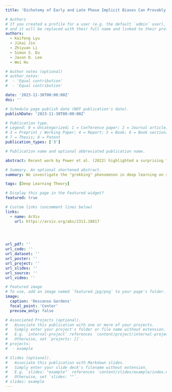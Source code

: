 ```yaml
---
title: 'Dichotomy of Early and Late Phase Implicit Biases Can Provably Induce Grokking'

# Authors
# If you created a profile for a user (e.g. the default `admin` user), write the username (folder name) here
# and it will be replaced with their full name and linked to their profile.
authors:
  - Kaifeng Lyu
  - Jikai Jin
  - Zhiyuan Li
  - Simon S. Du
  - Jason D. Lee
  - Wei Hu

# Author notes (optional)
# author_notes:
#  - 'Equal contribution'
#  - 'Equal contribution'

date: '2023-11-30T00:00:00Z'
doi: ''

# Schedule page publish date (NOT publication's date).
publishDate: '2023-11-30T00:00:00Z'

# Publication type.
# Legend: 0 = Uncategorized; 1 = Conference paper; 2 = Journal article;
# 3 = Preprint / Working Paper; 4 = Report; 5 = Book; 6 = Book section;
# 7 = Thesis; 8 = Patent
publication_types: ['3']

# Publication name and optional abbreviated publication name.

abstract: Recent work by Power et al. (2022) highlighted a surprising "grokking" phenomenon in learning arithmetic tasks: a neural net first "memorizes" the training set, resulting in perfect training accuracy but near-random test accuracy, and after training for sufficiently longer, it suddenly transitions to perfect test accuracy. This paper studies the grokking phenomenon in theoretical setups and shows that it can be induced by a dichotomy of early and late phase implicit biases. Specifically, when training homogeneous neural nets with large initialization and small weight decay on both classification and regression tasks, we prove that the training process gets trapped at a solution corresponding to a kernel predictor for a long time, and then a very sharp transition to min-norm/max-margin predictors occurs, leading to a dramatic change in test accuracy.

# Summary. An optional shortened abstract.
summary: We investigate the "grokking" phenomenon in deep learning on some simple setups, and show that it is caused by a dichotomy of the implicit biases between the early phase and late phase during training.

tags: [Deep Learning Theory]

# Display this page in the Featured widget?
featured: true

# Custom links (uncomment lines below)
links:
  - name: ArXiv
    url: https://arxiv.org/abs/2311.18817


  

url_pdf: ''
url_code: ''
url_dataset: ''
url_poster: ''
url_project: ''
url_slides: ''
url_source: ''
url_video: ''

# Featured image
# To use, add an image named `featured.jpg/png` to your page's folder.
image:
  caption: 'Descanso Gardens'
  focal_point: 'Center'
  preview_only: false

# Associated Projects (optional).
#   Associate this publication with one or more of your projects.
#   Simply enter your project's folder or file name without extension.
#   E.g. `internal-project` references `content/project/internal-project/index.md`.
#   Otherwise, set `projects: []`.
# projects:
#  - example

# Slides (optional).
#   Associate this publication with Markdown slides.
#   Simply enter your slide deck's filename without extension.
#   E.g. `slides: "example"` references `content/slides/example/index.md`.
#   Otherwise, set `slides: ""`.
# slides: example
---
```

